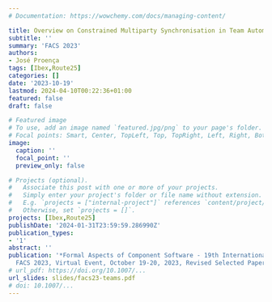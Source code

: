 ```yaml
---
# Documentation: https://wowchemy.com/docs/managing-content/

title: Overview on Constrained Multiparty Synchronisation in Team Automata
subtitle: ''
summary: 'FACS 2023'
authors:
- José Proença
tags: [Ibex,Route25]
categories: []
date: '2023-10-19'
lastmod: 2024-04-10T00:22:36+01:00
featured: false
draft: false

# Featured image
# To use, add an image named `featured.jpg/png` to your page's folder.
# Focal points: Smart, Center, TopLeft, Top, TopRight, Left, Right, BottomLeft, Bottom, BottomRight.
image:
  caption: ''
  focal_point: ''
  preview_only: false

# Projects (optional).
#   Associate this post with one or more of your projects.
#   Simply enter your project's folder or file name without extension.
#   E.g. `projects = ["internal-project"]` references `content/project/deep-learning/index.md`.
#   Otherwise, set `projects = []`.
projects: [Ibex,Route25]
publishDate: '2024-01-31T23:59:59.286990Z'
publication_types:
- '1'
abstract: ''
publication: '*Formal Aspects of Component Software - 19th International Conference,
  FACS 2023, Virtual Event, October 19-20, 2023, Revised Selected Papers*'
# url_pdf: https://doi.org/10.1007/...
url_slides: slides/facs23-teams.pdf
# doi: 10.1007/...
---
```

